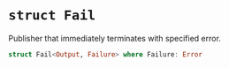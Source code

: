 # `struct Fail`

Publisher that immediately terminates with specified error.

```swift
struct Fail<Output, Failure> where Failure: Error
```
